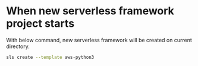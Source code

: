 # When new serverless framework project starts

With below command, new serverless framework will be created on current directory.

```bash
sls create --template aws-python3
```
